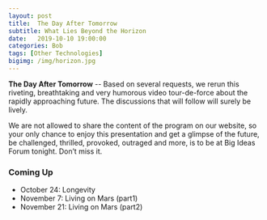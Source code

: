 ```yaml
---
layout: post
title:  The Day After Tomorrow
subtitle: What Lies Beyond the Horizon
date:   2019-10-10 19:00:00
categories: Bob 
tags: [Other Technologies]
bigimg: /img/horizon.jpg
---
```


**The Day After Tomorrow**  -- Based on several requests, we rerun this riveting, breathtaking and very humorous video tour-de-force about the rapidly approaching future. The discussions that will follow will surely be lively.

We are not allowed to share the content of the program on our website, so your only chance to enjoy this presentation and get a glimpse of the future, be challenged, thrilled, provoked, outraged and more, is to be at Big Ideas Forum tonight. Don’t miss it.

### Coming Up

* October 24: Longevity
* November 7: Living on Mars (part1)
* November 21: Living on Mars (part2)
